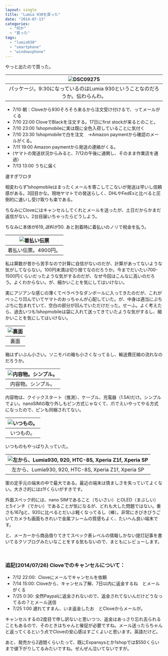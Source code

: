 ```yaml
---
layout: single
title: "Lumia 930を買った"
date: "2014-07-13"
categories: 
  - "何か"
  - "買った"
tags: 
  - "lumia930"
  - "smartphone"
  - "windowsphone"
---
```


やっと出たので買った。

| ![DSC09275](https://blog.naotaco.com/assets/images/posts/2014/07/DSC09275.jpg) |
|:--:|
|  パッケージ。9:30になっているのはLumia 930ということなのだろうか。伝わらんわ。 |

- 7/10 朝：Cloveから930そろそろ来るから注文受け付けるで、ってメールがくる
- 7/10 22:00 CloveでBlackを注文する。17日にfirst stockが来るとのこと。
- 7/10 23:00 1shopmobileに実は既に全色入荷していることに気付く
- 7/10 23:30 1shopmobileで白を注文　→Amazon paymentから確認のメールがくる。
- 7/11 19:00 Amazon paymentから発送の連絡がくる。
- (ヤマトの発送状況からみると、7/12の午後に通関し、そのまま作業店を通過）
- 7/13 13:00 うちに届く

速すぎワロタ

相変わらず1shopmobileはまったくメールを寄こしてこないが発送は早いし信頼感がある。3回目かな。現地ヤマトでの発送らしく、DHLやFedExと比べると圧倒的に速いし受け取りも楽である。

ちなみにCloveにはキャンセルしてくれとメールを送ったが、土日だからかまだ返信がない。2台目届いちゃったらどうしよう。

ちなみに本体が$619, 送料が$30. あと到着時に着払いのノリで税金を払う。

| ![着払い伝票](https://blog.naotaco.com/assets/images/posts/2014/07/DSC09280.jpg) |
|:--:|
|  着払い伝票。4900円。 |

私は算数が昔から苦手なので計算に自信がないのだが、計算があってないような気がしてならない。100円未満は切り捨てなのだろうか。今までだいたい700-1500円くらいだったような気がするのだが、なぜ今回はこんなに高いのだろう。よくわからない。が、細かいことを気にしてはいけない。

実にアジアンな感じの薄くてペラペラなダンボールに入ってきたのだが、これがべっこり凹んでいてヤマトのおっちゃんが心配していた。が、中身は適当にぷちぷちに包まれていて、空白の部分が凹んでいただけだった。せーふ。よく考えたら、過去いつも1shopmobileは袋に入れて送ってきていたような気がするし、細かいことを気にしてはいけない。

| ![裏面](https://blog.naotaco.com/assets/images/posts/2014/07/DSC09276.jpg) |
|:--:|
|  裏面 |

箱はずいぶん小さい。ソニモバの箱も小さくなってるし、輸送費圧縮の流れなのだろうか。

| ![内容物。シンプル。](https://blog.naotaco.com/assets/images/posts/2014/07/DSC09277.jpg) |
|:--:|
|  内容物。シンプル。 |

内容物は、クイックスタート（推測）、ケーブル、充電器（1.5A)だけ。シンプルでよい。nanoSIMの取り外しもピン方式じゃなくて、爪でえいやってやる方式になったので、ピンも同梱されてない。

| ![いつもの。](https://blog.naotaco.com/assets/images/posts/2014/07/DSC09279.jpg) |
|:--:|
|  いつもの。 |

いつものもやっぱり入っていた。

| ![左から、Lumia930, 920, HTC-8S, Xperia Z1f, Xperia SP](https://blog.naotaco.com/assets/images/posts/2014/07/DSC09261.jpg) |
|:--:|
|  左から、Lumia930, 920, HTC-8S, Xperia Z1f, Xperia SP |

案の定手元の端末の中で最大である。最近の端末は慎ましさを失っていてよくない。大きさ的にはz1fくらいがすきです。

外面スペック的には、nano SIMであること（ちいさい）とOLED（まぶしい）と5インチ（でかい）であることが気になるが、どれも大した問題ではない。重さも167gと、920に比べるとだいぶ軽くなってるし（棒）。非常にきびきびうごいてカメラも画面もきれいで金属フレームの質感もよく、たいへん良い端末です。

と、メーカーから商品借りてきてスペック表レベルの情報しかない提灯記事を書いてるクソブログみたいなことをする気もないので、まともにレビューします。

 

### 追記(2014/07/26) Cloveでのキャンセルについて：

- 7/12 22:00:  Cloveにメールでキャンセルを依頼
- 7/14 15:00: Cloveから、キャンセル了解、7日以内に返金するね　とメールがくる
- 7/25 0:30: 全然Paypalに返金されないので、返金されてないんだけどうなってるの？とメール送信
- 7/25 1:00 遅れてすまん、いま返金したお　とCloveからメールが。

キャンセルするの2度目で申し訳ないと思いつつ、返金はあっさり忘れ去られることもあるので、そのときはちゃんと催促が必要ですね。メール送ったらちゃんと返ってくるという点でCloveの安心感はすごくよいと思います。英語だけど。

あと、発売から2週間くらいたって、既にExpansysとか1shopでは$550くらいまで値下がりしてるみたいですね。ぜんぜん泣いてないですが。
